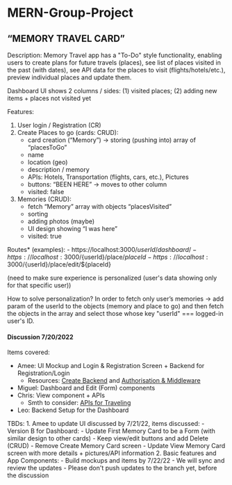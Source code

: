 # MERN-Group-Project

## “MEMORY TRAVEL CARD”

Description:
Memory Travel app has a "To-Do" style functionality, enabling users to create plans for future travels (places), see list of places visited in the past (with dates), see API data for the places to visit (flights/hotels/etc.), preview individual places and update them.

Dashboard UI shows 2 columns / sides:
    (1) visited places;
    (2) adding new items + places not visited yet

Features:
1. User login / Registration (CR)
2. Create Places to go (cards: CRUD):
	- card creation (“Memory”) -> storing (pushing into) array of “placesToGo”
	- name
	- location (geo)
	- description / memory
	- APIs: Hotels, Transportation (flights, cars, etc.), Pictures
	- buttons: “BEEN HERE” -> moves to other column
	- visited: false
3. Memories (CRUD):
	- fetch “Memory” array with objects “placesVisited”
	- sorting
	- adding photos (maybe)
	- UI design showing “I was here”
	- visited: true

Routes* (examples):
	- https://localhost:3000/${userId}/dashboard/
	- https://localhost:3000/${userId}/place/${placeId}
	- https://localhost:3000/${userId}/place/edit/${placeId}

(need to make sure experience is personalized (user's data showing only for that specific user))

How to solve personalization?
In order to fetch only user’s memories -> add param of the userId to the objects (memory and place to go) and then fetch the objects in the array and select those whose key "userId" === logged-in user's ID.

#### Discussion 7/20/2022

Items covered:
- Amee: UI Mockup and Login & Registration Screen + Backend for Registration/Login
	- Resources: [Create Backend](https://login.codingdojo.com/m/146/6928/50043) and [Authorisation & Middleware](https://login.codingdojo.com/m/146/6928/57086)
- Miguel: Dashboard and Edit (Form) components
- Chris: View component + APIs
	- Smth to consider: [APIs for Traveling](https://www.programmableweb.com/news/10-most-popular-travel-apis-2022/brief/2019/04/15)
- Leo: Backend Setup for the Dashboard

TBDs:
	1. Amee to update UI discussed by 7/21/22, items discussed:
		- Version B for Dashboard:
			- Update First Memory Card to be a Form (with similar design to other cards)
			- Keep view/edit buttons and add Delete (CRUD)
		- Remove Create Memory Card screen
		- Update View Memory Card screen with more details + pictures/API information
	2.  Basic features and App Components:
		- Build mockups and items by 7/22/22
		- We will sync and review the updates
		- Please don't push updates to the branch yet, before the discussion